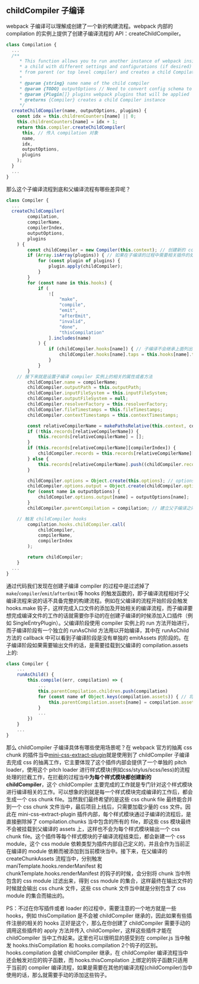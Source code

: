 ## childCompiler 子编译

webpack 子编译可以理解成创建了一个新的构建流程。webpack 内部的 compilation 的实例上提供了创建子编译流程的 API：createChildCompiler。

```javascript
class Compilation {
  ...
  /**
	 * This function allows you to run another instance of webpack inside of webpack however as
	 * a child with different settings and configurations (if desired) applied. It copies all hooks, plugins
	 * from parent (or top level compiler) and creates a child Compilation
	 *
	 * @param {string} name name of the child compiler
	 * @param {TODO} outputOptions // Need to convert config schema to types for this
	 * @param {Plugin[]} plugins webpack plugins that will be applied
	 * @returns {Compiler} creates a child Compiler instance
	 */
  createChildCompiler(name, outputOptions, plugins) {
    const idx = this.childrenCounters[name] || 0;
    this.childrenCounters[name] = idx + 1;
    return this.compiler.createChildCompiler(
      this, // 传入 compilation 对象
      name,
      idx,
      outputOptions,
      plugins
    );
  }
  ...
}
```

那么这个子编译流程到底和父编译流程有哪些差异呢？

```javascript
class Compiler {
  ...
  createChildCompiler(
		compilation,
		compilerName,
		compilerIndex,
		outputOptions,
		plugins
	) {
		const childCompiler = new Compiler(this.context); // 创建新的 compiler 对象，和父 compiler 拥有相同的 context 上下文路径
		if (Array.isArray(plugins)) { // 如果在子编译的过程中需要相关插件的处理，那么就在创建子编译的阶段传入这些插件，需要注意的是在这个阶段执行这些插件的话，下面的有关 childCompiler 一些配置信息是拿不到的，因此可以先创建 childCompiler，然后由自己去手动的 apply 插件
			for (const plugin of plugins) {
				plugin.apply(childCompiler);
			}
		}
		for (const name in this.hooks) {
			if (
				![
					"make",
					"compile",
					"emit",
					"afterEmit",
					"invalid",
					"done",
					"thisCompilation"
				].includes(name) 
			) {
				if (childCompiler.hooks[name]) { // 子编译不会继承上面列出来的编译流程当中的钩子
					childCompiler.hooks[name].taps = this.hooks[name].taps.slice();
				}
			}
		}
    // 接下来就是设置子编译 compiler 实例上的相关的属性或者方法
		childCompiler.name = compilerName;
		childCompiler.outputPath = this.outputPath;
		childCompiler.inputFileSystem = this.inputFileSystem;
		childCompiler.outputFileSystem = null;
		childCompiler.resolverFactory = this.resolverFactory;
		childCompiler.fileTimestamps = this.fileTimestamps;
		childCompiler.contextTimestamps = this.contextTimestamps;

		const relativeCompilerName = makePathsRelative(this.context, compilerName);
		if (!this.records[relativeCompilerName]) {
			this.records[relativeCompilerName] = [];
		}
		if (this.records[relativeCompilerName][compilerIndex]) {
			childCompiler.records = this.records[relativeCompilerName][compilerIndex];
		} else {
			this.records[relativeCompilerName].push((childCompiler.records = {}));
		}

		childCompiler.options = Object.create(this.options); // options 配置继承于父编译 compiler 实例
		childCompiler.options.output = Object.create(childCompiler.options.output);
		for (const name in outputOptions) {
			childCompiler.options.output[name] = outputOptions[name];
		}
		childCompiler.parentCompilation = compilation; // 建立父子编译之间的关系

    // 触发 childCompiler hooks
		compilation.hooks.childCompiler.call(
			childCompiler,
			compilerName,
			compilerIndex
		);

		return childCompiler;
	}
  ...
}
```

通过代码我们发现在创建子编译 compiler 的过程中是过滤掉了`make`/`compiler`/`emit`/`afterEmit`等 hooks 的触发函数的，即子编译流程相对于父编译流程来说的话不具备完整的构建流程。例如在父编译的流程开始阶段会触发 hooks.make 钩子，这样完成入口文件的添加及开始相关的编译流程，而子编译要想完成编译文件的工作的话就需要你手动的在创建子编译的时候添加入口插件（例如 SingleEntryPlugin）。父编译阶段使用 compiler 实例上的 run 方法开始进行，而子编译阶段有一个独立的 runAsChild 方法用以开始编译，其中在 runAsChild 方法的 callback 中可以看到子编译阶段是没有单独的 emitAssets 的阶段的。在子编译阶段如果需要输出文件的话，是需要挂载到父编译的 compilation.assets 上的:

```javascript
class Compiler {
	...
	runAsChild() {
		this.compile((err, compilation) => {
			...
			this.parentCompilation.children.push(compilation)
			for (const name of Object.keys(compilation.assets)) { // 将子编译需要输出的 chunk 文件挂载到父编译上，进而完成相关的 chunk 的输出工作
				this.parentCompilation.assets[name] = compilation.assets[name];
			}
			...
		})
	}
	...
}
```

那么 childCompiler 子编译具体有哪些使用场景呢？在 webpack 官方的抽离 css chunk 的插件当中[mini-css-extract-plugin](https://github.com/webpack-contrib/mini-css-extract-plugin)就是使用到了 childCompiler 子编译去完成 css 的抽离工作，它主要体现了这个插件内部会提供了一个单独的 pitch loader，使用这个 pitch loader 进行样式模块(例如css/stylus/scss/less)的流程处理的拦截工作，在拦截的过程当中**为每个样式模块都创建新的 childCompiler**，这个 childCompiler 主要完成的工作就是专门针对这个样式模块进行编译相关的工作。可以想象的到就是每一个样式模块完成编译的工作后，都会生成一个 css chunk file。当然我们最终希望的是这些 css chunk file 最终能合并到一个 css chunk 文件当中，最后项目上线后，只需要加载少量的 css 文件。因此在 mini-css-extract-plugin 插件内部，每个样式模块通过子编译的流程后，是直接删除掉了 compilation.chunks 当中包含的所有的 file，即这些 css 模块最终不会被挂载到父编译的 assets 上，这样也不会为每个样式模块输出一个 css chunk file。这个插件等每个样式模块的子编译流程结束后，都会新建一个 css module，这个 css module 依赖类型为插件内部自己定义的，并且会作为当前正在编译的 module 依赖而被添加到当前模块当中。接下来，在父编译的 createChunkAssets 流程当中，分别触发 maniTemplate.hooks.renderManifest 和 chunkTemplate.hooks.renderManifest 的钩子的时候，会分别将 chunk 当中所包含的 css module 过滤出来，得到 css module 的集合，这样最终在输出文件的时候就会输出 css chunk 文件，这些 css chunk 文件当中就是分别包含了 css module 的集合而输出的。

PS：不过在你写插件或者 loader 的过程中，需要注意的一个地方就是一些 hooks，例如 thisCompilation 是不会被 childCompiler 继承的，因此如果有些插件注册的相关的 hooks 正好是这个，那么在你创建了 childCompiler 需要手动的调用这些插件的 apply 方法并传入 childCompiler，这样这些插件才能在 childCompiler 当中工作起来。这里也可以很明显的感受到在 compiler.js 当中触发 hooks.thisCompilation 和 hooks.compilation 2个钩子的区别。hooks.compilation 会被 childCompiler 继承，在 childCompiler 编译流程当中还会触发对应的钩子函数，而 hooks.thisCompilation 上绑定的钩子函数只适用于当前的 compiler 编译流程，如果是需要在其他的编译流程(childCompiler)当中使用的话，那么就需要手动的添加这些钩子。